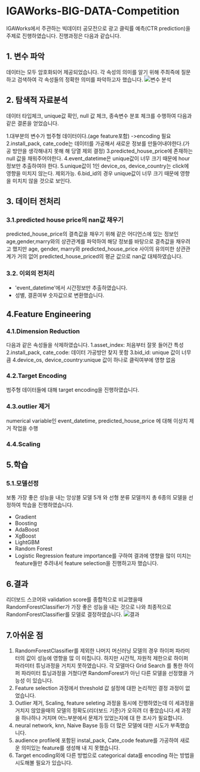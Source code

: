 # IGAWorks-BIG-DATA-Competition
IGAWorks에서 주관하는 빅데이터 공모전으로 광고 클릭률 예측(CTR prediction)을 주제로 진행하였습니다.
진행과정은 다음과 같습니다.

## 1. 변수 파악
데이터는 모두 암호화되어 제공되었습니다. 각 속성의 의미를 알기 위해 주최즉에 질문하고 검색하여 각 속성들의 정확한 의미를 파악하고자 했습니다.
![변수 분석](https://user-images.githubusercontent.com/46511190/118798338-7dec0a80-b8d8-11eb-9b0a-f7a8c9f3f4f2.jpg)


## 2. 탐색적 자료분석
데이터 타입체크, unique값 확인, null 값 체크, 종속변수 분포 체크를 수행하여 다음과 같은 결론을 얻었습니다.

1.대부분의 변수가 범주형 데이터이다.(age feature포함) ->encoding 필요
2.install_pack, cate_code는 데이터를 가공해서 새로운 정보를 만들어내야한다.(가공 방안을 생각해내지 못해 해
당열 제외 결정)
3.predicted_house_price에 존재하는 null 값을 채워주어야한다.
4.event_datetime은 unique값이 너무 크기 때문에 hour 정보만 추출하여야 한다.
5.unique값이 1인 device_os, device_country는 click에 영향을 미치지 않는다. 제외가능.
6.bid_id의 경우 unique값이 너무 크기 때문에 영향을 미치치 않을 것으로 보인다.

## 3. 데이터 전처리
### 3.1.predicted house price의 nan값 채우기
predicted_house_price의 결측값을 채우기 위해 같은 어디언스에 있는 정보인 age,gender,marry와의 상관관계를
파악하여 해당 정보를 바탕으로 결측값을 채우려고 했지만 age, gender, marry와 predicted_house_price 사이의 유의미한 상관관계가 거의 없어
predicted_house_priced의 평균 값으로 nan값 대체하였습니다.

### 3.2. 이외의 전처리
- 'event_datetime'에서 시간정보만 추출하였습니다.
- 성별, 결혼여부 숫자값으로 변환했습니다.

## 4.Feature Engineering
### 4.1.Dimension Reduction
다음과 같은 속성들을 삭제하였습니다.
1.asset_index: 처음부터 잘못 들어간 특성
2.install_pack, cate_code: 데이터 가공방안 찾지 못함
3.bid_id: unique 값이 너무 큼
4.device_os, device_country:unique 값이 하나로 클릭여부에 영향 없음

### 4.2.Target Encoding
범주형 데이터들에 대해 target encoding을 진행하였습니다.

### 4.3.outlier 제거
numerical variable인 event_datetime, predicted_house_price 에 대해 이상치 제거 작업을 수행

### 4.4.Scaling

## 5.학습
### 5.1.모델선정
보통 가장 좋은 성능을 내는 앙상블 모델 5개 와 선형 분류 모델까지 총 6종의 모델을 선정하여 학습을 진행하였습니다.
- Gradient
- Boosting
- AdaBoost
- XgBoost
- LightGBM
- Random Forest
- Logistic Regression
feature importance를 구하여 결과에 영향을 많이 미치는 feature들만 추려내서 feature selection을 진행하고자 했습니다.

## 6.결과
리더보드 스코어와 validation score를 종합적으로 비교했을때 RandomForestClassifier가 가장 좋은 성능을 내는
것으로 나와 최종적으로 RandomForestClassifier를 모델로 결정하였습니다.
![결과](https://user-images.githubusercontent.com/46511190/118797976-16ce5600-b8d8-11eb-8deb-d45c45e88042.png)



## 7.아쉬운 점
1. RandomForestClassifier를 제외한 나머지 머신러닝 모델의 경우 하이퍼 파라미터의 값이 성능에 영향을 많
이 미칩니다. 하지만 시간적, 자원적 제한으로 하이퍼 파라미터 튜닝과정을 거치지 못하였습니다. 각 모델마다 Grid
Search 를 통한 하이퍼 파라미터 튜닝과정을 거쳤다면 RandomForest가 아닌 다른 모델을 선정했을 가능성
이 있습니다.
2. Feature selection 과정에서 threshold 값 설정에 대한 논리적인 결정 과정이 없었습니다.
3. Outlier 제거, Scaling, feature seleting 과정을 동시에 진행하였는데 이 세과정을 거치지 않았을때의 모델의
정확도(리더보드 기준)가 오히려 더 좋았습니다.세 과정을 하나하나 거치며 어느부분에서 문제가 있었는지에 대
한 조사가 필요합니다.
4. neural network, knn, Naive Bayse 등등 더 많은 모델에 대한 시도가 부족했습니다.
5. audience profile에 포함된 instal_pack, Cate_code feature를 가공하여 새로운 의미있는 feature를 생성해 내
지 못했습니다.
6. Target encoding외에 다른 방법으로 categorical data를 encoding 하는 방법을 시도해볼 필요가 있습니다.
